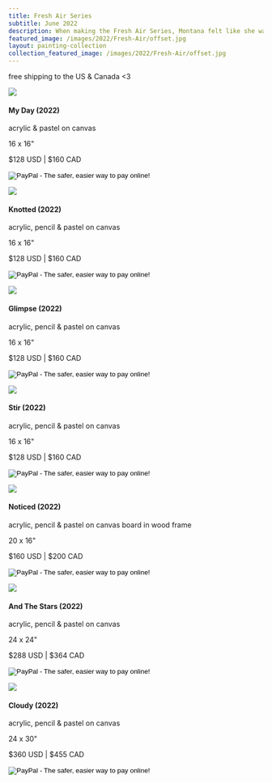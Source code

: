 ```yaml
---
title: Fresh Air Series
subtitle: June 2022
description: When making the Fresh Air Series, Montana felt like she was finally feeling lighter after a long winter.  She is continuing to explore bringing in transparency alongside her opaque shapes.
featured_image: /images/2022/Fresh-Air/offset.jpg
layout: painting-collection
collection_featured_image: /images/2022/Fresh-Air/offset.jpg
---
```


free shipping to the US & Canada <3


<!-- 2022_37 -->
<div class="container-1">
  <div class="box-image-left">
    <img src="/website/images/2022/Fresh-Air/2022_37.jpg">
  </div>
  <div class="box-description-right">
    <h4>My Day (2022)</h4>
    <p class="description-margin-zero">acrylic & pastel on canvas</p>
    <p class="description-margin-zero">16 x 16"</p>
    <p class="description-margin-zero">$128 USD  |  $160 CAD</p>
    <div class="paypal-button">
    <form target="paypal" action="https://www.paypal.com/cgi-bin/webscr" method="post">
<input type="hidden" name="cmd" value="_s-xclick">
<input type="hidden" name="hosted_button_id" value="K9JELN8TQH5EU">
<input type="image" src="https://www.paypalobjects.com/en_US/i/btn/btn_cart_LG.gif" border="0" name="submit" alt="PayPal - The safer, easier way to pay online!">
<img alt="" border="0" src="https://www.paypalobjects.com/en_US/i/scr/pixel.gif" width="1" height="1">
</form>
  </div>
  </div>
</div>

<!-- 2022_38 -->
<div class="container-1">
  <div class="box-image-right">
    <img src="/website/images/2022/Fresh-Air/2022_38.jpg">
  </div>
  <div class="box-description-left">
    <h4>Knotted (2022)</h4>
    <p class="description-margin-zero">acrylic, pencil & pastel on canvas</p>
    <p class="description-margin-zero">16 x 16"</p>
    <p class="description-margin-zero">$128 USD  |  $160 CAD</p>
    <div class="paypal-button-left">
      <form target="paypal" action="https://www.paypal.com/cgi-bin/webscr" method="post">
<input type="hidden" name="cmd" value="_s-xclick">
<input type="hidden" name="hosted_button_id" value="U7397CGDY9YBQ">
<input type="image" src="https://www.paypalobjects.com/en_US/i/btn/btn_cart_LG.gif" border="0" name="submit" alt="PayPal - The safer, easier way to pay online!">
<img alt="" border="0" src="https://www.paypalobjects.com/en_US/i/scr/pixel.gif" width="1" height="1">
</form>
    </div>
  </div>
</div>

<!-- 2022_39 -->
<div class="container-1">
  <div class="box-image-left">
    <img src="/website/images/2022/Fresh-Air/2022_39.jpg">
  </div>
  <div class="box-description-right">
    <h4>Glimpse (2022)</h4>
    <p class="description-margin-zero">acrylic, pencil & pastel on canvas</p>
    <p class="description-margin-zero">16 x 16"</p>
    <p class="description-margin-zero">$128 USD  |  $160 CAD</p>
    <div class="paypal-button">
      <form target="paypal" action="https://www.paypal.com/cgi-bin/webscr" method="post">
<input type="hidden" name="cmd" value="_s-xclick">
<input type="hidden" name="hosted_button_id" value="K42DNAUGAZ9NC">
<input type="image" src="https://www.paypalobjects.com/en_US/i/btn/btn_cart_LG.gif" border="0" name="submit" alt="PayPal - The safer, easier way to pay online!">
<img alt="" border="0" src="https://www.paypalobjects.com/en_US/i/scr/pixel.gif" width="1" height="1">
</form>
    </div>
  </div>
</div>

<!-- 2022_40 -->
<div class="container-1">
  <div class="box-image-right">
    <img src="/website/images/2022/Fresh-Air/2022_40.jpg">
  </div>
  <div class="box-description-left">
    <h4>Stir (2022)</h4>
    <p class="description-margin-zero">acrylic, pencil & pastel on canvas</p>
    <p class="description-margin-zero">16 x 16"</p>
    <p class="description-margin-zero">$128 USD  |  $160 CAD</p>
    <div class="paypal-button-left">
      <form target="paypal" action="https://www.paypal.com/cgi-bin/webscr" method="post">
<input type="hidden" name="cmd" value="_s-xclick">
<input type="hidden" name="hosted_button_id" value="TJVJ6YZWMNK4U">
<input type="image" src="https://www.paypalobjects.com/en_US/i/btn/btn_cart_LG.gif" border="0" name="submit" alt="PayPal - The safer, easier way to pay online!">
<img alt="" border="0" src="https://www.paypalobjects.com/en_US/i/scr/pixel.gif" width="1" height="1">
</form>
    </div>
  </div>
</div>


<!-- 2022_41 -->
<div class="container-1">
  <div class="box-image-left">
    <img src="/website/images/2022/Fresh-Air/2022_41.jpg">
  </div>
  <div class="box-description-right">
    <h4>Noticed (2022)</h4>
    <p class="description-margin-zero">acrylic, pencil & pastel on canvas board in wood frame</p>
    <p class="description-margin-zero">20 x 16"</p>
    <p class="description-margin-zero">$160 USD  |  $200 CAD</p>
    <div class="paypal-button">
      <form target="paypal" action="https://www.paypal.com/cgi-bin/webscr" method="post">
<input type="hidden" name="cmd" value="_s-xclick">
<input type="hidden" name="hosted_button_id" value="PY9KL9KL4MS4J">
<input type="image" src="https://www.paypalobjects.com/en_US/i/btn/btn_cart_LG.gif" border="0" name="submit" alt="PayPal - The safer, easier way to pay online!">
<img alt="" border="0" src="https://www.paypalobjects.com/en_US/i/scr/pixel.gif" width="1" height="1">
</form>
    </div>
  </div>
</div>

<!-- 2022_42 -->
<div class="container-1">
  <div class="box-image-right">
    <img src="/website/images/2022/Fresh-Air/2022_42.jpg">
  </div>
  <div class="box-description-left">
    <h4>And The Stars (2022)</h4>
    <p class="description-margin-zero">acrylic, pencil & pastel on canvas</p>
    <p class="description-margin-zero">24 x 24"</p>
    <p class="description-margin-zero">$288 USD  |  $364 CAD</p>
    <div class="paypal-button-left">
      <form target="paypal" action="https://www.paypal.com/cgi-bin/webscr" method="post">
<input type="hidden" name="cmd" value="_s-xclick">
<input type="hidden" name="hosted_button_id" value="32JEEKNCE77JC">
<input type="image" src="https://www.paypalobjects.com/en_US/i/btn/btn_cart_LG.gif" border="0" name="submit" alt="PayPal - The safer, easier way to pay online!">
<img alt="" border="0" src="https://www.paypalobjects.com/en_US/i/scr/pixel.gif" width="1" height="1">
</form>
    </div>
  </div>
</div>


<!-- 2022_43 -->
<div class="container-1">
  <div class="box-image-left">
    <img src="/website/images/2022/Fresh-Air/2022_43.jpg">
  </div>
  <div class="box-description-right">
    <h4>Cloudy (2022)</h4>
    <p class="description-margin-zero">acrylic, pencil & pastel on canvas</p>
    <p class="description-margin-zero">24 x 30"</p>
    <p class="description-margin-zero">$360 USD  |  $455 CAD</p>
    <div class="paypal-button">
      <form target="paypal" action="https://www.paypal.com/cgi-bin/webscr" method="post">
<input type="hidden" name="cmd" value="_s-xclick">
<input type="hidden" name="hosted_button_id" value="32JEEKNCE77JC">
<input type="image" src="https://www.paypalobjects.com/en_US/i/btn/btn_cart_LG.gif" border="0" name="submit" alt="PayPal - The safer, easier way to pay online!">
<img alt="" border="0" src="https://www.paypalobjects.com/en_US/i/scr/pixel.gif" width="1" height="1">
</form>
    </div>
  </div>
</div>


